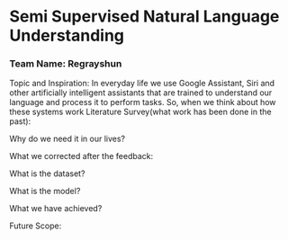 
<h1> Semi Supervised Natural Language Understanding </h1>
<h3> Team Name: Regrayshun </h3>

Topic and Inspiration: 
In everyday life we use Google Assistant, Siri and other artificially intelligent assistants that are trained to understand our language and process it to perform tasks. So, when we think about how these systems work
Literature Survey(what work has been done in the past):

Why do we need it in our lives?

What we corrected after the feedback:

What is the dataset?

What is the model?

What we have achieved?

Future Scope:
 

